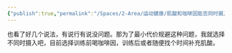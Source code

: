 ```yaml
---
{"publish":true,"permalink":"/Spaces/2-Area/运动健康/肌酸和咖啡因能否同时摄入.md","title":"肌酸和咖啡因能否同时摄入","created":"2022-10-01","modified":"2023-03-14","published":"2025-07-29T23:04:11.622+08:00","cssclasses":""}
---
```



也看了好几个说法，有说行有说没问题。那为了最小代价规避这种问题，我就选择不同时摄入吧，目前选择训练前喝咖啡因，训练后或者随便找个时间补充肌酸。